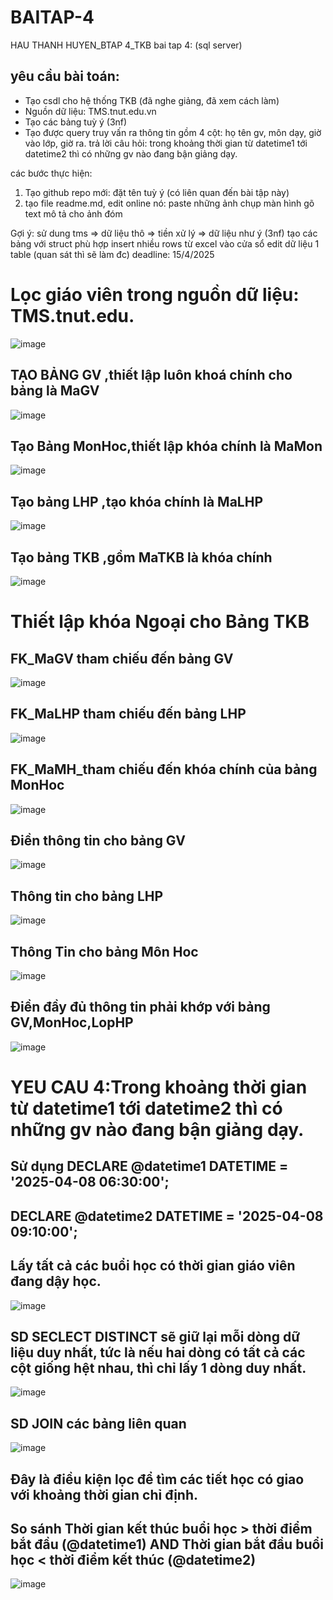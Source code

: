 # BAITAP-4
HAU THANH HUYEN_BTAP 4_TKB
bai tap 4: (sql server)
## yêu cầu bài toán:
 - Tạo csdl cho hệ thống TKB (đã nghe giảng, đã xem cách làm)
 - Nguồn dữ liệu: TMS.tnut.edu.vn
 - Tạo các bảng tuỳ ý (3nf)
 - Tạo được query truy vấn ra thông tin gồm 4 cột: họ tên gv, môn dạy, giờ vào lớp, giờ ra.
   trả lời câu hỏi: trong khoảng thời gian từ datetime1 tới datetime2 thì có những gv nào đang bận giảng dạy.

các bước thực hiện:
1. Tạo github repo mới: đặt tên tuỳ ý (có liên quan đến bài tập này)
2. tạo file readme.md, edit online nó:
   paste những ảnh chụp màn hình
   gõ text mô tả cho ảnh đóm

Gợi ý:
  sử dung tms => dữ liệu thô => tiền xử lý => dữ liệu như ý (3nf)
  tạo các bảng với struct phù hợp
  insert nhiều rows từ excel vào cửa sổ edit dữ liệu 1 table (quan sát thì sẽ làm đc)
deadline: 15/4/2025
# Lọc giáo viên trong  nguồn dữ liệu: TMS.tnut.edu.
![image](https://github.com/user-attachments/assets/3ad0804f-5d39-48ea-94a4-feb5869f372f)

## TẠO BẢNG GV ,thiết lập luôn khoá chính cho bảng là MaGV
![image](https://github.com/user-attachments/assets/bea50191-dd53-4202-aea9-3ae99dddc0cf)
## Tạo Bảng MonHoc,thiết lập khóa chính là MaMon
![image](https://github.com/user-attachments/assets/cd3a11c8-9f7b-46ff-9639-3006c52797ba)
## Tạo bảng LHP ,tạo khóa chính là MaLHP 
![image](https://github.com/user-attachments/assets/338677e5-37b8-4e21-9f21-83022917c850)
## Tạo bảng TKB ,gồm MaTKB là khóa chính 
![image](https://github.com/user-attachments/assets/7fe1a157-84e9-4409-9bf8-96aae6c70b8e)
 # Thiết lập khóa Ngoại cho Bảng TKB
 ## FK_MaGV tham chiếu đến bảng GV
 ![image](https://github.com/user-attachments/assets/83e23aa7-2466-44cd-88f9-6d9741fa1bae)
## FK_MaLHP tham chiếu đến bảng LHP
![image](https://github.com/user-attachments/assets/557a1ba2-0448-433f-8446-ad3b2fbf79b9)
## FK_MaMH_tham chiếu đến khóa chính của bảng MonHoc
![image](https://github.com/user-attachments/assets/3c5ea334-3dfb-4fe3-8b71-51aea0f0792e)
## Điền thông tin cho bảng GV 
![image](https://github.com/user-attachments/assets/925b7337-fef5-4735-9647-ba478b7ea5f2)
 ## Thông tin cho bảng LHP
 ![image](https://github.com/user-attachments/assets/d539cce3-62a0-4c23-b637-558f28070122)
## Thông Tin cho bảng Môn Hoc
![image](https://github.com/user-attachments/assets/05b8db2b-0296-4015-ba42-77abc657739e)
## Điền đầy đủ thông tin phải khớp với bảng GV,MonHoc,LopHP 
![image](https://github.com/user-attachments/assets/d22d7da2-5547-4947-b8f0-10a8a3c5976f)
# YEU CAU 4:Trong khoảng thời gian từ datetime1 tới datetime2 thì có những gv nào đang bận giảng dạy.
## Sử dụng DECLARE @datetime1 DATETIME = '2025-04-08 06:30:00';
## DECLARE @datetime2 DATETIME = '2025-04-08 09:10:00';
## Lấy tất cả các buổi học có thời gian giáo viên đang dậy học.
![image](https://github.com/user-attachments/assets/2b2cefa0-35c1-4aab-b8cd-fec2747ff334)
## SD SECLECT DISTINCT sẽ giữ lại mỗi dòng dữ liệu duy nhất, tức là nếu hai dòng có tất cả các cột giống hệt nhau, thì chỉ lấy 1 dòng duy nhất.
![image](https://github.com/user-attachments/assets/63ba9a26-5714-4971-be41-82d1754290ba)
## SD JOIN các bảng liên quan
![image](https://github.com/user-attachments/assets/1486f8cb-403a-44df-97cd-36e59ed11cb3)
##  Đây là điều kiện lọc để tìm các tiết học có giao với khoảng thời gian chỉ định.
## So sánh Thời gian kết thúc buổi học > thời điểm bắt đầu (@datetime1) AND Thời gian bắt đầu buổi học < thời điểm kết thúc (@datetime2)
![image](https://github.com/user-attachments/assets/778e2309-4b21-4128-b26c-307e70440d5b)

